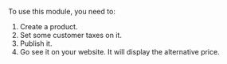 To use this module, you need to:

1.  Create a product.
2.  Set some customer taxes on it.
3.  Publish it.
4.  Go see it on your website. It will display the alternative price.
